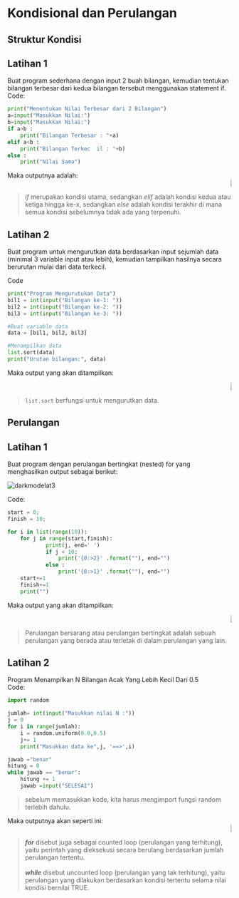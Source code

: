 # Kondisional dan Perulangan
## **Struktur Kondisi**
## Latihan 1
Buat program sederhana dengan input 2 buah bilangan, kemudian tentukan bilangan terbesar dari kedua bilangan tersebut menggunakan statement if.
Code:
```python
print("Menentukan Nilai Terbesar dari 2 Bilangan")
a=input("Masukkan Nilai:")
b=input("Masukkan Nilai:")
if a>b :
    print("Bilangan Terbesar : "+a)
elif a<b :
    print("Bilangan Terkec  il : "+b)
else :
    print("Nilai Sama")
```
Maka outputnya adalah: 
\
<marquee>![if latihan 1 1](https://user-images.githubusercontent.com/116176746/202186022-54542051-649b-4ec1-a56c-73c1d015a1f5.png)</marquee>

>*if* merupakan kondisi utama, sedangkan *elif* adalah kondisi kedua atau ketiga hingga ke-x, sedangkan *else* adalah kondisi terakhir di mana semua kondisi sebelumnya tidak ada yang terpenuhi.


## Latihan 2
Buat program untuk mengurutkan data berdasarkan input sejumlah data (minimal 3 variable input atau lebih), kemudian tampilkan
hasilnya secara berurutan mulai dari data terkecil.

Code
```python
print("Program Mengurutukan Data")
bil1 = int(input("Bilangan ke-1: "))
bil2 = int(input("Bilangan ke-2: "))
bil3 = int(input("Bilangan ke-3: "))

#Buat variable data
data = [bil1, bil2, bil3]

#Menampilkan data
list.sort(data)
print("Urutan bilangan:", data)
```


Maka output yang akan ditampilkan:

<marquee>![sort 1](https://user-images.githubusercontent.com/116176746/202194829-bee29cb8-9e53-4fe8-a11c-d934e505b068.png)</marquee>
> `list.sort` berfungsi untuk mengurutkan data. 

## **Perulangan**
## Latihan 1
Buat program dengan perulangan bertingkat (nested) for yang
menghasilkan output sebagai berikut:

![darkmodelat3](https://user-images.githubusercontent.com/116176746/202855701-3d0c3631-a022-4f51-84c3-b4556fa11e9a.png)


Code:

```python
start = 0;
finish = 10;

for i in list(range(10)):
    for j in range(start,finish):
            print(j, end=' ')
            if j < 10:
                print('{0:>2}' .format(""), end="")
            else :
                print('{0:>1}' .format(""), end="")
    start+=1
    finish+=1
    print("")
```
Maka output yang akan ditampilkan:

<marquee>![outputnested](https://user-images.githubusercontent.com/116176746/202856480-0d336411-6612-4d85-a5ac-4ba0413ecfc8.png)</marquee>

>Perulangan bersarang atau perulangan bertingkat adalah sebuah perulangan yang berada atau terletak di dalam perulangan yang lain.

## Latihan 2
Program Menampilkan N Bilangan Acak Yang Lebih Kecil Dari 0.5
\
Code:
```python   
import random

jumlah= int(input("Masukkan nilai N :"))
j = 0
for i in range(jumlah):
    i = random.uniform(0.0,0.5)
    j+= 1
    print("Masukkan data ke",j, '==>',i)

jawab ="benar"
hitung = 0
while jawab == "benar":
    hitung += 1
    jawab =input("SELESAI")
```
> sebelum memasukkan kode, kita harus mengimport fungsi random terlebih dahulu.

Maka outputnya akan seperti ini: 
<marquee>![output latihan1](https://user-images.githubusercontent.com/116176746/200994857-5e393f83-642d-4b55-9079-56d33747f5aa.png)</marquee>

>**_for_** disebut juga sebagai counted loop (perulangan yang terhitung), yaitu
perintah yang dieksekusi secara berulang berdasarkan jumlah perulangan tertentu.
\
\
*__while__* disebut uncounted loop (perulangan yang tak terhitung), yaitu perulangan
yang dilakukan berdasarkan kondisi tertentu selama nilai kondisi bernilai TRUE.